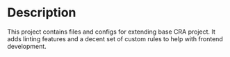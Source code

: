 # Description

This project contains files and configs for extending base CRA project. It adds linting features and a decent set of custom rules to help with frontend development.
